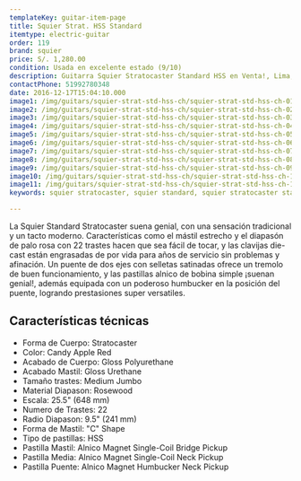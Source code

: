 ```yaml
---
templateKey: guitar-item-page
title: Squier Strat. HSS Standard 
itemtype: electric-guitar
order: 119
brand: squier
price: S/. 1,280.00
condition: Usada en excelente estado (9/10)
description: Guitarra Squier Stratocaster Standard HSS en Venta!, Lima, Peru
contactPhone: 51992780348
date: 2016-12-17T15:04:10.000
image1: /img/guitars/squier-strat-std-hss-ch/squier-strat-std-hss-ch-01.jpg
image2: /img/guitars/squier-strat-std-hss-ch/squier-strat-std-hss-ch-02.jpg
image3: /img/guitars/squier-strat-std-hss-ch/squier-strat-std-hss-ch-03.jpg
image4: /img/guitars/squier-strat-std-hss-ch/squier-strat-std-hss-ch-04.jpg
image5: /img/guitars/squier-strat-std-hss-ch/squier-strat-std-hss-ch-05.jpg
image6: /img/guitars/squier-strat-std-hss-ch/squier-strat-std-hss-ch-06.jpg
image7: /img/guitars/squier-strat-std-hss-ch/squier-strat-std-hss-ch-07.jpg
image8: /img/guitars/squier-strat-std-hss-ch/squier-strat-std-hss-ch-08.jpg
image9: /img/guitars/squier-strat-std-hss-ch/squier-strat-std-hss-ch-09.jpg
image10: /img/guitars/squier-strat-std-hss-ch/squier-strat-std-hss-ch-10.jpg
image11: /img/guitars/squier-strat-std-hss-ch/squier-strat-std-hss-ch-11.jpg
keywords: squier stratocaster, squier standard, squier stratocaster standard,squier stratocaster hss

---
```

La Squier Standard Stratocaster suena genial, con una sensación tradicional y un tacto moderno. Características como el mástil estrecho y el diapasón de palo rosa con 22 trastes hacen que sea fácil de tocar, y las clavijas die-cast están engrasadas de por vida para años de servicio sin problemas y afinación. Un puente de dos ejes con selletas satinadas ofrece un tremolo de buen funcionamiento, y las pastillas alnico de bobina simple ¡suenan genial!, además equipada con un poderoso humbucker en la posición del puente, logrando prestasiones super versatiles.

## Características técnicas

* Forma de Cuerpo: Stratocaster
* Color: Candy Apple Red
* Acabado de Cuerpo: Gloss Polyurethane
* Acabado Mastil: Gloss Urethane
* Tamaño trastes: Medium Jumbo
* Material Diapason: Rosewood
* Escala: 25.5" (648 mm)
* Numero de Trastes: 22
* Radio Diapason: 9.5" (241 mm)
* Forma de Mastil: "C" Shape
* Tipo de pastillas: HSS
* Pastilla Mastil: Alnico Magnet Single-Coil Bridge Pickup
* Pastilla Media: Alnico Magnet Single-Coil Neck Pickup
* Pastilla Puente: Alnico Magnet Humbucker Neck Pickup